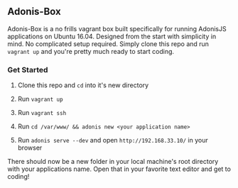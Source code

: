## Adonis-Box

Adonis-Box is a no frills vagrant box built specifically for running AdonisJS applications on Ubuntu 16.04.
Designed from the start with simplicity in mind. No complicated setup required.
Simply clone this repo and run `vagrant up` and you're pretty much ready to start coding.

### Get Started

1) Clone this repo and `cd` into it's new directory

2) Run `vagrant up`

3) Run `vagrant ssh`

4) Run `cd /var/www/ && adonis new <your application name>`

5) Run `adonis serve --dev` and open `http://192.168.33.10/` in your browser

There should now be a new folder in your local machine's root directory with your applications name. Open that in your favorite text editor and get to coding!
